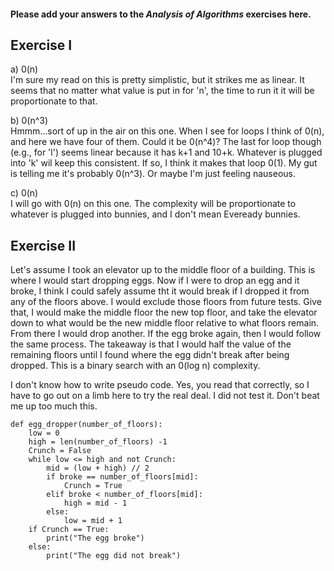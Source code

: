 #### Please add your answers to the ***Analysis of  Algorithms*** exercises here.

## Exercise I

a) 0(n)    
I'm sure my read on this is pretty simplistic, but it strikes me as linear. It seems that
no matter what value is put in for 'n', the time to run it it will be proportionate to that.

b) 0(n^3)    
Hmmm...sort of up in the air on this one.  When I see for loops I think of 0(n), and here we have
four of them.  Could it be 0(n^4)?  The last for loop though (e.g., for 'l') seems linear because
it has k+1 and 10+k.  Whatever is plugged into 'k' wil keep this consistent.  If so, I think it makes
that loop 0(1). My gut is telling me it's probably 0(n^3).  Or maybe I'm just feeling nauseous.

c) 0(n)    
I will go with 0(n) on this one.  The complexity will be proportionate to whatever is plugged into bunnies,
and I don't mean Eveready bunnies.

## Exercise II

Let's assume I took an elevator up to the middle floor of a building.  This is where I would start dropping
eggs.  Now if I were to drop an egg and it broke, I think I could safely assume tht it would break if 
I dropped it from any of the floors above.  I would exclude those floors from future tests. Give that, I would 
make the middle floor the new top floor, and take the elevator down to what would be the new middle 
floor relative to what floors remain. From there I would drop another.  If the egg broke again, then I would
follow the same process. The takeaway is that I would half the value of the remaining floors until I
found where the egg didn't break after being dropped.  This is a binary search with an 0(log n) complexity.

I don't know how to write pseudo code.  Yes, you read that correctly, so I have to go out on a limb 
here to try the real deal. I did not test it.  Don't beat me up too much this.

```
def egg_dropper(number_of_floors):    
    low = 0    
    high = len(number_of_floors) -1    
    Crunch = False    
    while low <= high and not Crunch:    
        mid = (low + high) // 2    
        if broke == number_of_floors[mid]:    
            Crunch = True    
        elif broke < number_of_floors[mid]:    
            high = mid - 1    
        else:    
            low = mid + 1    
    if Crunch == True:    
        print("The egg broke")    
    else:    
        print("The egg did not break")    
```